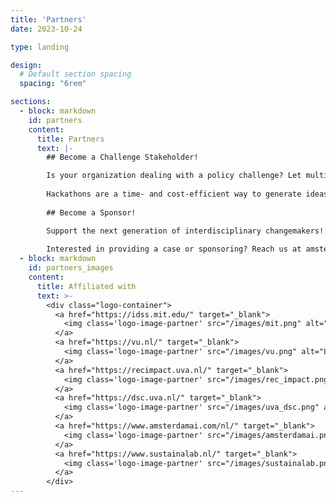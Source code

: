 ```yaml
---
title: 'Partners'
date: 2023-10-24

type: landing

design:
  # Default section spacing
  spacing: "6rem"

sections:
  - block: markdown
    id: partners
    content:
      title: Partners
      text: |-
        ## Become a Challenge Stakeholder! 

        Is your organization dealing with a policy challenge? Let multidisciplinary teams of students and young professionals brainstorm and create innovative solutions within 48 hours! Provide a practical case challenge within a policy theme. 
        
        Hackathons are a time- and cost-efficient way to generate ideas and create solutions for specific challenges or more general, complex issues. Through this form of open innovation, organizations benefit from diverse and innovative perspectives while engaging students and young professionals. The hackathon promotes social impact from both organizations and participants.  
        
        ## Become a Sponsor!

        Support the next generation of interdisciplinary changemakers! By sponsoring the Amsterdam Policy Hackathon, your organization helps empower students and young professionals to tackle real-world policy challenges. Your contribution enables wider participation, greater diversity, and a more impactful event. Sponsorship also provides visibility among future talent, innovation leaders, and a community committed to social good. Join us in making policy innovation more accessible, inclusive, and effective.
        
        Interested in providing a case or sponsoring? Reach us at amsterdampolicyhackathon[at]gmail.com
  - block: markdown
    id: partners_images
    content:
      title: Affiliated with
      text: >-
        <div class="logo-container">
          <a href="https://idss.mit.edu/" target="_blank">
            <img class='logo-image-partner' src="/images/mit.png" alt="Logo for MIT Institute for Data, Systems, and Society (IDSS)"">
          </a>
          <a href="https://vu.nl/" target="_blank">
            <img class='logo-image-partner' src="/images/vu.png" alt="Logo for Vrije Universiteit (VU)"">
          </a>
          <a href="https://recimpact.uva.nl/" target="_blank">
            <img class='logo-image-partner' src="/images/rec_impact.png" alt="Logo for UvA Roeterseilandcampus Impact (REC Impact)"">
          </a>
          <a href="https://dsc.uva.nl/" target="_blank">
            <img class='logo-image-partner' src="/images/uva_dsc.png" alt="Logo for UvA Data Science Center"">
          </a>
          <a href="https://www.amsterdamai.com/nl/" target="_blank">
            <img class='logo-image-partner' src="/images/amsterdamai.png" alt="Logo for Amsterdam AI"">
          </a>
          <a href="https://www.sustainalab.nl/" target="_blank">
            <img class='logo-image-partner' src="/images/sustainalab.png" alt="Logo for Sustainalab"">
          </a>
        </div>
---
```

